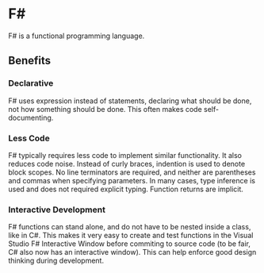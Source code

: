 # F\#
F# is a functional programming language.

## Benefits

### Declarative
F# uses expression instead of statements, declaring what should be done, not how something should be done.  This often makes code self-documenting.

### Less Code
F# typically requires less code to implement similar functionality.  It also reduces code noise.  Instead of curly braces, indention is used to denote block scopes.  No line terminators are required, and neither are parentheses and commas when specifying parameters.  In many cases, type inference is used and does not required explicit typing.  Function returns are implicit.

### Interactive Development
F# functions can stand alone, and do not have to be nested inside a class, like in C#.  This makes it very easy to create and test functions in the Visual Studio F# Interactive Window before commiting to source code (to be fair, C# also now has an interactive window).  This can help enforce good design thinking during development. 

